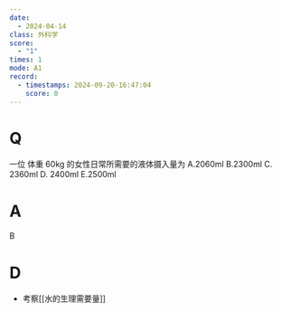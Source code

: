 ```yaml
---
date:
  - 2024-04-14
class: 外科学
score:
  - "1"
times: 1
mode: A1
record:
  - timestamps: 2024-09-20-16:47:04
    score: 0
---
```



# Q
一位 体重 60kg 的女性日常所需要的液体摄入量为
A.2060ml
B.2300ml
C. 2360ml
D. 2400ml
E.2500ml

# A

B



# D
- 考察[[水的生理需要量]]